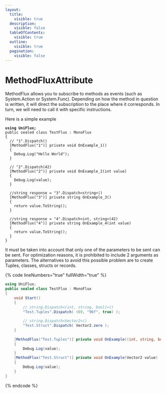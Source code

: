 ```yaml
---
layout:
  title:
    visible: true
  description:
    visible: false
  tableOfContents:
    visible: true
  outline:
    visible: true
  pagination:
    visible: false
---
```


# MethodFluxAttribute

MethodFlux allows you to subscribe to methods as events (such as System.Action or System.Func). Depending on how the method in question is written, it will direct the subscription to the place where it corresponds. In turn, we will need to call it with specific instructions.

Here is a simple example

<pre class="language-csharp" data-line-numbers data-full-width="true"><code class="lang-csharp"><strong>using UniFlux;
</strong>public sealed class TestFlux : MonoFlux 
{
  // "1".Dispatch()
  [MethodFlux("1")] private void OnExample_1()
  {
    Debug.Log("Hello World");
  }

  // "2".Dispatch(42)
  [MethodFlux("2")] private void OnExample_2(int value)
  {
    Debug.Log(value);
  }

  //string response = "3".Dispatch&#x3C;string>()
  [MethodFlux("3")] private string OnExample_3() 
  {
    return value.ToString();
  }

  //string response = "4".Dispatch&#x3C;int, string>(42)  
  [MethodFlux("4")] private string OnExample_4(int value)
  {
    return value.ToString();
  }
}
</code></pre>

It must be taken into account that only one of the parameters to be sent can be sent. For optimization reasons, it is prohibited to include 2 arguments as parameters. The alternatives to avoid this possible problem are to create Tuples, classes, structs or records.

{% code lineNumbers="true" fullWidth="true" %}
```csharp
using UniFlux;
public sealed class TestFlux : MonoFlux 
{
    void Start()
    {
        // string.Dispatch<(int, string, bool)>()
        "Test.Tuples".Dispatch( (69, "96f", true) );
        
        // string.Dispatch<Vector2>()
        "Test.Struct".Dispatch( Vector2.zero );
    }
    
    [MethodFlux("Test.Tuples")] private void OnExample((int, string, bool) value)
    {
        Debug.Log(value);
    }
    [MethodFlux("Test.Struct")] private void OnExample(Vector2 value)
    {
        Debug.Log(value);
    }
}
```
{% endcode %}
